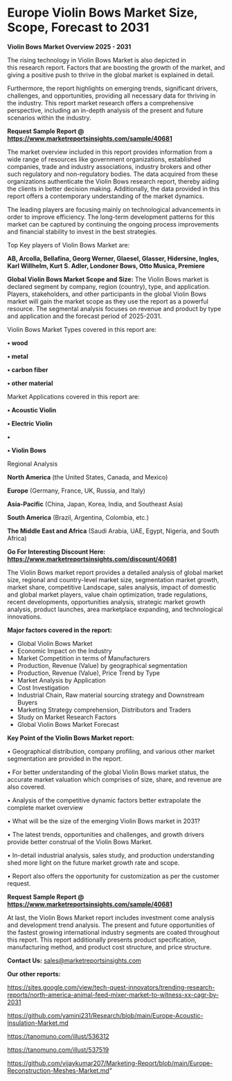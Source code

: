 # Europe Violin Bows Market Size, Scope, Forecast to 2031

<Strong> Violin Bows Market Overview 2025 - 2031</strong>

The rising technology in Violin Bows Market is also depicted in this research report. Factors that are boosting the growth of the market, and giving a positive push to thrive in the global market is explained in detail.

Furthermore, the report highlights on emerging trends, significant drivers, challenges, and opportunities, providing all necessary data for thriving in the industry. This report market research offers a comprehensive perspective, including an in-depth analysis of the present and future scenarios within the industry.

<strong>Request Sample Report @ <a href=https://www.marketreportsinsights.com/sample/40681>https://www.marketreportsinsights.com/sample/40681</a></strong>

The market overview included in this report provides information from a wide range of resources like government organizations, established companies, trade and industry associations, industry brokers and other such regulatory and non-regulatory bodies. The data acquired from these organizations authenticate the Violin Bows research report, thereby aiding the clients in better decision making. Additionally, the data provided in this report offers a contemporary understanding of the market dynamics.

The leading players are focusing mainly on technological advancements in order to improve efficiency. The long-term development patterns for this market can be captured by continuing the ongoing process improvements and financial stability to invest in the best strategies.

Top Key players of Violin Bows Market are:

<strong>AB, Arcolla, Bellafina, Georg Werner, Glaesel, Glasser, Hidersine, Ingles, Karl Willhelm, Kurt S. Adler, Londoner Bows, Otto Musica, Premiere</strong>

<strong><b>Global Violin Bows Market Scope and Size:</b></strong>
The Violin Bows market is declared segment by company, region (country), type, and application. Players, stakeholders, and other participants in the global Violin Bows market will gain the market scope as they use the report as a powerful resource. The segmental analysis focuses on revenue and product by type and application and the forecast period of 2025-2031.

Violin Bows Market Types covered in this report are:

<strong>•  wood

•  metal

•  carbon fiber

•  other material</strong>

Market Applications covered in this report are:

<strong>•  Acoustic Violin

•  Electric Violin

•  

•  Violin Bows</strong> 

Regional Analysis

<strong>North America</strong> (the United States, Canada, and Mexico)

<strong>Europe</strong> (Germany, France, UK, Russia, and Italy)

<strong>Asia-Pacific</strong> (China, Japan, Korea, India, and Southeast Asia)

<strong>South America</strong> (Brazil, Argentina, Colombia, etc.)

<strong>The Middle East and Africa</strong> (Saudi Arabia, UAE, Egypt, Nigeria, and South Africa)

<strong>Go For Interesting Discount Here: <a href=https://www.marketreportsinsights.com/discount/40681>https://www.marketreportsinsights.com/discount/40681</a></strong>

The Violin Bows market report provides a detailed analysis of global market size, regional and country-level market size, segmentation market growth, market share, competitive Landscape, sales analysis, impact of domestic and global market players, value chain optimization, trade regulations, recent developments, opportunities analysis, strategic market growth analysis, product launches, area marketplace expanding, and technological innovations.

<strong><b>Major factors covered in the report:</b></strong>
<ul>
  <li>Global Violin Bows Market </li>
  <li>Economic Impact on the Industry</li>
  <li>Market Competition in terms of Manufacturers</li>
  <li>Production, Revenue (Value) by geographical segmentation</li>
  <li>Production, Revenue (Value), Price Trend by Type</li>
  <li>Market Analysis by Application</li>
  <li>Cost Investigation</li>
  <li>Industrial Chain, Raw material sourcing strategy and Downstream Buyers</li>
  <li>Marketing Strategy comprehension, Distributors and Traders</li>
  <li>Study on Market Research Factors</li>
  <li>Global Violin Bows Market Forecast</li>
</ul>

<strong><b>Key Point of the Violin Bows Market report:</b></strong>

• Geographical distribution, company profiling, and various other market segmentation are provided in the report.

• For better understanding of the global Violin Bows market status, the accurate market valuation which comprises of size, share, and revenue are also covered.

• Analysis of the competitive dynamic factors better extrapolate the complete market overview

• What will be the size of the emerging Violin Bows market in 2031?

• The latest trends, opportunities and challenges, and growth drivers provide better construal of the Violin Bows Market.

• In-detail industrial analysis, sales study, and production understanding shed more light on the future market growth rate and scope.

• Report also offers the opportunity for customization as per the customer request.

<strong>Request Sample Report @ <a href=https://www.marketreportsinsights.com/sample/40681>https://www.marketreportsinsights.com/sample/40681</a></strong>

At last, the Violin Bows Market report includes investment come analysis and development trend analysis. The present and future opportunities of the fastest growing international industry segments are coated throughout this report. This report additionally presents product specification, manufacturing method, and product cost structure, and price structure.

<strong>Contact Us:</strong>
sales@marketreportsinsights.com

<strong>Our other reports:</strong>

<a href=https://sites.google.com/view/tech-quest-innovators/trending-research-reports/north-america-animal-feed-mixer-market-to-witness-xx-cagr-by-2031>https://sites.google.com/view/tech-quest-innovators/trending-research-reports/north-america-animal-feed-mixer-market-to-witness-xx-cagr-by-2031</a>

<a href=https://github.com/yamini231/Research/blob/main/Europe-Acoustic-Insulation-Market.md>https://github.com/yamini231/Research/blob/main/Europe-Acoustic-Insulation-Market.md</a>

<a href=https://tanomuno.com/illust/536312>https://tanomuno.com/illust/536312</a>

<a href=https://tanomuno.com/illust/537519>https://tanomuno.com/illust/537519</a>

<a href=https://github.com/vijaykumar207/Marketing-Report/blob/main/Europe-Reconstruction-Meshes-Market.md>https://github.com/vijaykumar207/Marketing-Report/blob/main/Europe-Reconstruction-Meshes-Market.md</a>"
